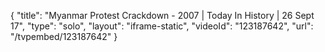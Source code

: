 {
    "title": "Myanmar Protest Crackdown - 2007 | Today In History | 26 Sept 17",
    "type": "solo",
    "layout": "iframe-static",
    "videoId": "123187642",
    "url": "\/tvpembed\/123187642"
}